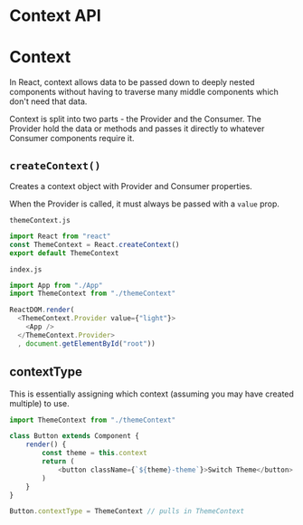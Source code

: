 # Context API

<!-- TOC -->

# Context
In React, context allows data to be passed down to deeply nested components without having to traverse many middle components which don't need that data.

Context is split into two parts - the Provider and the Consumer. The Provider hold the data or methods and passes it directly to whatever Consumer components require it.


## `createContext()`
Creates a context object with Provider and Consumer properties.

When the Provider is called, it must always be passed with a `value` prop.

`themeContext.js`
```JavaScript
import React from "react"
const ThemeContext = React.createContext()
export default ThemeContext
```

`index.js`
```JavaScript
import App from "./App"
import ThemeContext from "./themeContext"

ReactDOM.render(
  <ThemeContext.Provider value={"light"}>
    <App />
  </ThemeContext.Provider>
  , document.getElementById("root"))
```

## contextType
This is essentially assigning which context (assuming you may have created multiple) to use.

```JavaScript
import ThemeContext from "./themeContext"

class Button extends Component {
    render() {
        const theme = this.context
        return (
            <button className={`${theme}-theme`}>Switch Theme</button>
        )    
    }
}

Button.contextType = ThemeContext // pulls in ThemeContext
```
